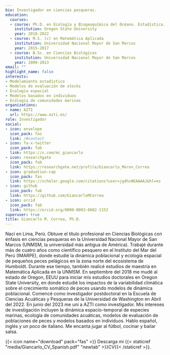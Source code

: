 ```yaml
---
bio: Investigador en ciencias pesqueras.
education:
  courses:
  - course: Ph.D. en Ecología y Biogeoquímica del Océano. Estadística.
    institution: Oregon State University
    year: 2018-2022
  - course: M.S. (c) en Matemática Aplicada
    institution: Universidad Nacional Mayor de San Marcos
    year: 2015-2017
  - course: B.Sc. en Ciencias Biológicas
    institution: Universidad Nacional Mayor de San Marcos
    year: 2009-2013
email: ""
highlight_name: false
interests:
- Modelamiento estadístico
- Modelos de evaluación de stocks
- Ecología espacial
- Modelos basados en individuos
- Ecología de comunidades marinas
organizations:
- name: AZTI
  url: https://www.azti.es/
role: Investigador
social:
- icon: envelope
  icon_pack: fas
  link: /#contact
- icon: fa-x-twitter
  icon_pack: fab
  link: https://x.com/mc_giancarlo
- icon: researchgate
  icon_pack: fab
  link: https://researchgate.net/profile/Giancarlo_Moron_Correa
- icon: graduation-cap
  icon_pack: fas
  link: https://scholar.google.com/citations?user=jg4hcWEAAAAJ&hl=es
- icon: github
  icon_pack: fab
  link: https://github.com/GiancarloMCorrea
- icon: orcid
  icon_pack: fab
  link: https://orcid.org/0000-0003-0682-1152
superuser: true
title: Giancarlo M. Correa, Ph.D.
---
```


Nací en Lima, Perú. Obtuve el título profesional en Ciencias Biológicas con énfasis en ciencias pesqueras en la Universidad Nacional Mayor de San Marcos (UNMSM, la universidad más antigua de América). Trabajé durante más de cuatro años como científico pesquero en el Instituto del Mar del Perú (IMARPE), donde estudié la dinámica poblacional y ecología espacial de pequeños peces pelágicos en la zona norte del ecosistema de Humboldt. Durante ese tiempo, también realicé estudios de maestría en Matemática Aplicada en la UNMSM. En septiembre del 2018 me mudé al estado de Oregon, EEUU para iniciar mis estudios doctorales en Oregon State University, en donde estudié los impactos de la variabilidad climática sobre el crecimiento somático de peces usando modelos de dinámica poblacional. Comencé como investigador postdoctoral en la Escuela de Ciencias Acuáticas y Pesqueras de la Universidad de Washington en Abril del 2022. En junio del 2023 me uní a AZTI como investigador. Mis intereses de investigación incluyen la dinámica espacio-temporal de especies marinas, ecología de comunidades acuáticas, modelos de evaluación de poblaciones de peces y modelos basados en individuos. Hablo español, inglés y un poco de italiano. Me encanta jugar al fútbol, cocinar y bailar salsa.

{{< icon name="download" pack="fas" >}} Descarga mi {{< staticref "media/Giancarlo_CV_Spanish.pdf" "newtab" >}}CV{{< /staticref >}}.
